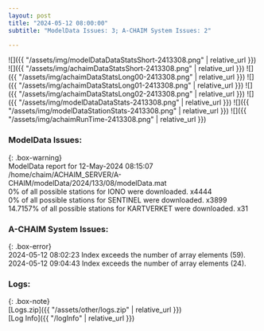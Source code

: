 ```yaml
---
layout: post
title: "2024-05-12 08:00:00"
subtitle: "ModelData Issues: 3; A-CHAIM System Issues: 2"

---
```


![]({{ "/assets/img/modelDataDataStatsShort-2413308.png" | relative_url }})
![]({{ "/assets/img/achaimDataStatsShort-2413308.png" | relative_url }})
![]({{ "/assets/img/achaimDataStatsLong00-2413308.png" | relative_url }})
![]({{ "/assets/img/achaimDataStatsLong01-2413308.png" | relative_url }})
![]({{ "/assets/img/achaimDataStatsLong02-2413308.png" | relative_url }})
![]({{ "/assets/img/modelDataDataStats-2413308.png" | relative_url }})
![]({{ "/assets/img/modelDataStationStats-2413308.png" | relative_url }})
![]({{ "/assets/img/achaimRunTime-2413308.png" | relative_url }})


### ModelData Issues:  
  
{: .box-warning}  
 ModelData report for 12-May-2024 08:15:07   
 /home/chaim/ACHAIM_SERVER/A-CHAIM/modelData/2024/133/08/modelData.mat   
 0% of all possible stations for IONO were downloaded. x4444   
 0% of all possible stations for SENTINEL were downloaded. x3899   
 14.7157% of all possible stations for KARTVERKET were downloaded. x31   
  
### A-CHAIM System Issues:  
  
{: .box-error}  
2024-05-12 08:02:23 Index exceeds the number of array elements (59).  
2024-05-12 09:04:43 Index exceeds the number of array elements (24).  

### Logs:  
  
{: .box-note}  
[Logs.zip]({{ "/assets/other/logs.zip" | relative_url }})  
[Log Info]({{ "/logInfo" | relative_url }})  
